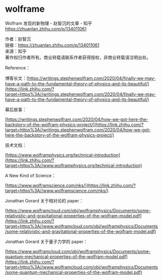 # wolframe






Wolfram 发现的新物理 - 赵智沉的文章 - 知乎 https://zhuanlan.zhihu.com/p/134011061



作者：赵智沉  
链接：https://zhuanlan.zhihu.com/p/134011061  
来源：知乎  
著作权归作者所有。商业转载请联系作者获得授权，非商业转载请注明出处。  
  

Reference：

  

博客长文：[https://writings.stephenwolfram.com/2020/04/finally-we-may-have-a-path-to-the-fundamental-theory-of-physics-and-its-beautiful/](https://link.zhihu.com/?target=https%3A//writings.stephenwolfram.com/2020/04/finally-we-may-have-a-path-to-the-fundamental-theory-of-physics-and-its-beautiful/)

幕后故事：

[https://writings.stephenwolfram.com/2020/04/how-we-got-here-the-backstory-of-the-wolfram-physics-project/](https://link.zhihu.com/?target=https%3A//writings.stephenwolfram.com/2020/04/how-we-got-here-the-backstory-of-the-wolfram-physics-project/)

技术文档：

[https://www.wolframphysics.org/technical-introduction](https://link.zhihu.com/?target=https%3A//www.wolframphysics.org/technical-introduction)

A New Kind of Science：

[https://www.wolframscience.com/nks/](https://link.zhihu.com/?target=https%3A//www.wolframscience.com/nks/)

Jonathan Gorard 关于相对论的 paper：

[https://www.wolframcloud.com/obj/wolframphysics/Documents/some-relativistic-and-gravitational-properties-of-the-wolfram-model.pdf](https://link.zhihu.com/?target=https%3A//www.wolframcloud.com/obj/wolframphysics/Documents/some-relativistic-and-gravitational-properties-of-the-wolfram-model.pdf)

Jonathan Gorard 关于量子力学的 paper：

[https://www.wolframcloud.com/obj/wolframphysics/Documents/some-quantum-mechanical-properties-of-the-wolfram-model.pdf](https://link.zhihu.com/?target=https%3A//www.wolframcloud.com/obj/wolframphysics/Documents/some-quantum-mechanical-properties-of-the-wolfram-model.pdf)
















